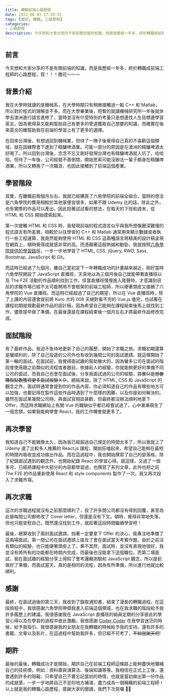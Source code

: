 ```yaml
---
title: 轉職前端心路歷程
date: 2022-06-03 17:59:53
tags: [面試, 轉職, 心路歷程]
categories:
- 心路歷程
description: 今天想和大家分享的不是有關前端的知識，而是我歷經一年多，終於轉職成前端工程師的心路歷程，賀！！！撒花～～～
---
```

## 前言

今天想和大家分享的不是有關前端的知識，而是我歷經一年多，終於轉職成前端工程師的心路歷程，賀！！！撒花～～～

## 背景介紹

我在大學時就讀的是機械系，在大學時期只有稍微接觸過一點 C++ 和 Matlab，所以對於程式的理解並不多。而在大學畢業後，短暫的就讀機械研究所一年後就休學去澳洲進行語言進修了，當時並沒有什麼特別的考量只是想邊找人生目標邊學習英文，因為覺得英文能夠幫助自己有更多的管道獲取自己想要的知識，而確實在後來英文的確幫助我在前端的學習上有了更多的選擇。

在回來台灣後，有想過回到機械業，但待了一陣子後覺得自己真的不喜歡這個領域，就在因緣際會下進到了精釀啤酒業。可能一部分的原因是在澳洲的精釀啤酒太好喝了，所以回到台灣後，念念不忘又剛好發現台灣也有精釀啤酒就入坑了，哈哈哈。但待了一年後，公司經營不善倒閉，開始思索可能沒辦法一輩子都身在精釀啤酒業，所以又轉換了一次職涯，也因此接觸到了前端這個產業。

## 學習階段

其實，在離職前兩個月左右，我就已經購買了六角學院的前端全組合，當時的想法是六角學院的費用相較於其他家便宜很多，如果不跟 Udemy 比的話，除此之外，也有實際的作品可以產出，因此抱著試試看的想法，在每天的下班和週末，從 HTML 和 CSS 開始摸索起來。

第一次接觸 HTML 和 CSS 時，我發現前端的程式語言似乎與我所想像艱深難懂的程式語言有所差異，相較於以往學習的 C++ 和 Matlab 通常用來顯示數據或者執行一些工程運算，我竟然能夠使用 HTML 和 CSS 這兩種語言將精美的設計稿呈現在網頁上，頓時覺得成就感非常的高。而憑藉著這股熱誠和動勁，我就按照[六角學院提供的學習路徑](https://www.hexschool.com/qa/how-to.html)，一步一步地學習了 HTML, CSS, jQuery, RWD, Sass, Bootstrap, JavaScript 和 Git。

而這時已經過了九個月，離自己當初定下一年轉職成功的計畫越來越近，剛好當時六角學院開設了 JavaScript 直播班，天真地以為三個月後自己就能帶著直播班以及 The F2E 活動的作品順利找到工作，但當直播班慢慢進入尾聲時，才意識到目前的求職市場已經不太可能聘用不會框架的前端工程師，所以硬著頭皮又接續了六角學院的 Vue 直播班。而這時已經超過了自己的期望，所以在 Vue 直播班時，除了上課的內容還會提前將 Kuro 大的 008 天絕對看不完的 Vue.js 嗑完，也試著在課程初期就規劃最終作品的設計稿，因為希望自己能夠在課程結束後馬上就找到工作，儘管提早做了準備，在最後還是在課程結束後一個月左右才將最終作品修改完成。

## 面試階段

有了最終作品，我迫不急待地更新了自己的履歷，開始了求職之旅。求職初期還算是蠻順利的，除了自己投遞的公司外也有收到幾間公司的面試邀請，就這樣開始了第一輪的面試。在面試前，我覺得面試趣的幫助蠻大的，因為蠻多公司在面試的階段會使用跟之前類似的流程或者題目，依據前人的經驗，你就能夠更好的準備不同公司的面試，而我自己也會在面試後，分享我面試過的公司的經驗，~~其實只是想要賺取點數獲得更多面試經驗ＸＤ~~。總結來說，除了 HTML, CSS 和 JavaScript 的觀念之外，面試時通常會提到你的作品內容，你必須知道自己的作品有哪些地方可以加強，也要記得在製作這些作品時遇到了什麼樣的困難，以及你是如何解決的。雖然在面試某幾間公司時，與面試官相談甚歡，但最終都沒辦法順利地拿下 Offer，而這時求職網站上有關 Vue 的職缺似乎都已經嘗試過了，心中漸漸萌生了一個念頭，如果我能夠學會 React，我的工作機會就更多了。

## 再次學習

我知道自己不能猶豫太久，因為我已經超過自己規定的時間太多了，所以我就上了 Udemy 選了比較多人推薦的 React.js 課程，開始狂嗑起來，希望自己能夠在最短的時間內吸收並成功做出作品。而在這過程中，我也開始撰寫了自己的部落格，除了紀錄面試遇到的觀念外，也開始紀錄 React 的學習心得。就這樣，又過了一個多月，已經將課程中大部分的內容都學習過，也撰寫了系列文章，此外也把之前 The F2E 的作品重新使用 React 和 style components 製作了一次。我又再次投入了求職市場。

## 再次求職

這次的求職過程就沒有之前那麼順利了，投了許多間公司都沒有得到回覆，甚至為此替每間公司都修改了 Cover letter，但還是沒有下文。頓時，覺得非常地失落，但也只能安慰自己，既然還沒找到工作，就趁著這段時間繼續學習吧！

最後，總算收到了兩封面試邀請，抱著一定要拿下 Offer 的決心，我專注地準備了這兩場面試。第一間公司在面試邀請上提及了會在面試當天考實作題，由於之前沒有類似的經驗，也只能硬著頭皮上了。果不其然，面試時，並沒有表現地很好，我並沒有將所有的功能都在時間內完成，而最後也沒能拿下這個職位。而第二場面試，我在面試趣的經驗分享上得知了會考邏輯測驗和 JavaScript 觀念，所以提前做好了準備，而面試當天，真的是相同的流程，因為有所準備，所以進行地就比較順利。

## 感謝

最終，在面試過後的第三天，我收到了錄取通知書，結束了漫長的轉職過程。在這段旅程中，我很感謝六角學院帶領我進入前端這個領域，也在我求職的階段給予我許多履歷上的建議。我很感謝我在 JavaScript 直播班的組員定期的分享彼此的學習心得以及在學習的過程中彼此激勵。我很感謝 [Coder Coder](https://www.youtube.com/channel/UCzNf0liwUzMN6_pixbQlMhQ) 在我學習迷茫的時候，給予我指引。我很感謝我的女朋友在我轉職的時候給予我的支持。還有許多的書籍、文章以及影片，在這過程中幫助我許多，但已經不可考了，~~不如就謝天吧~~!

## 期許

最後的最後，轉職成功才是開始，期許自己在前端工程師這條路上能夠盡快地彌補自己的技術債，例如：資料庫與演算法、後端知識等等。我相信在正式上工後，還會遇到許多的阻礙，只希望自己不要忘記當初的熱情，也就是當初做出第一份作品的成就感，一步一步地將自己不足的地方補滿，盡力成為一個稱職的前端工程師！以上就是我的轉職心路歷程，感謝大家的閱讀，我們下次見囉 🤟🏼
